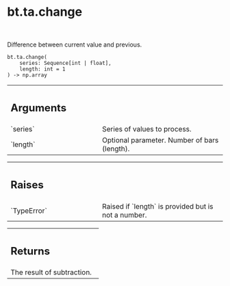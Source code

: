 <div itemscope itemtype="http://developers.google.com/ReferenceObject">
<meta itemprop="name" content="bt.ta.change" />
<meta itemprop="path" content="Stable" />
</div>

# bt.ta.change

<!-- Insert buttons and diff -->

<table class="tfo-notebook-buttons tfo-api nocontent" align="left">

</table>



Difference between current value and previous.

<pre class="devsite-click-to-copy prettyprint lang-py tfo-signature-link">
<code>bt.ta.change(
    series: Sequence[int | float],
    length: int = 1
) -> np.array
</code></pre>



<!-- Placeholder for "Used in" -->


<!-- Tabular view -->
 <table class="responsive fixed orange">
<colgroup><col width="214px"><col></colgroup>
<tr><th colspan="2" style="text-align: left;"><h2 class="add-link">Arguments</h2></th></tr>

<tr>
<td>
`series`
</td>
<td>
Series of values to process.
</td>
</tr><tr>
<td>
`length`
</td>
<td>
Optional parameter. Number of bars (length).
</td>
</tr>
</table>



<!-- Tabular view -->
 <table class="responsive fixed orange">
<colgroup><col width="214px"><col></colgroup>
<tr><th colspan="2" style="text-align: left;"><h2 class="add-link">Raises</h2></th></tr>

<tr>
<td>
`TypeError`
</td>
<td>
Raised if `length` is provided but is not a number.
</td>
</tr>
</table>



<!-- Tabular view -->
 <table class="responsive fixed orange">
<colgroup><col width="214px"><col></colgroup>
<tr><th colspan="2" style="text-align: left;"><h2 class="add-link">Returns</h2></th></tr>
<tr class="alt">
<td colspan="2">
The result of subtraction.
</td>
</tr>

</table>

